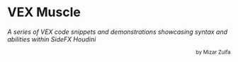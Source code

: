 # VEX Muscle

*A series of VEX code snippets and demonstrations showcasing syntax and abilities within SideFX Houdini*
<p align="right"><small>by Mizar Zulfa</small></p>